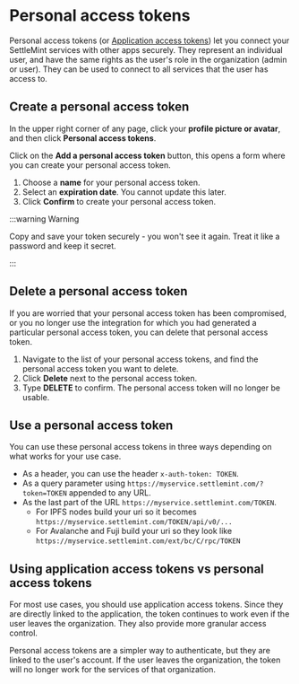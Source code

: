 # Personal access tokens

Personal access tokens (or [Application access tokens](19_application-access-tokens.md)) let you connect your SettleMint services with other apps securely. They represent an individual user, and have the same rights as the user's role in the organization (admin or user). They can be used to connect to all services that the user has access to.

## Create a personal access token

In the upper right corner of any page, click your **profile picture or avatar**, and then click **Personal access tokens**.

Click on the **Add a personal access token** button, this opens a form where you can create your personal access token.

1. Choose a **name** for your personal access token.
2. Select an **expiration date**. You cannot update this later.
3. Click **Confirm** to create your personal access token.

:::warning Warning

Copy and save your token securely - you won't see it again. Treat it like a password and keep it secret.

:::

## Delete a personal access token

If you are worried that your personal access token has been compromised, or you no longer use the integration for which you had generated a particular personal access token, you can delete that personal access token.

1. Navigate to the list of your personal access tokens, and find the personal access token you want to delete.
2. Click **Delete** next to the personal access token.
3. Type **DELETE** to confirm. The personal access token will no longer be usable.

## Use a personal access token

You can use these personal access tokens in three ways depending on what works for your use case.

- As a header, you can use the header `x-auth-token: TOKEN`.
- As a query parameter using `https://myservice.settlemint.com/?token=TOKEN` appended to any URL.
- As the last part of the URL `https://myservice.settlemint.com/TOKEN`.
  - For IPFS nodes build your uri so it becomes `https://myservice.settlemint.com/TOKEN/api/v0/...`
  - For Avalanche and Fuji build your uri so they look like `https://myservice.settlemint.com/ext/bc/C/rpc/TOKEN`

## Using application access tokens vs personal access tokens

For most use cases, you should use application access tokens. Since they are directly linked to the application, the token continues to work even if the user leaves the organization. They also provide more granular access control.

Personal access tokens are a simpler way to authenticate, but they are linked to the user's account. If the user leaves the organization, the token will no longer work for the services of that organization.
